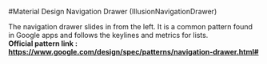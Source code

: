 #Material Design Navigation Drawer (IllusionNavigationDrawer)

The navigation drawer slides in from the left. It is a common pattern found in Google apps and follows the keylines and metrics for lists.
<br><b>Official pattern link :<b> https://www.google.com/design/spec/patterns/navigation-drawer.html#

